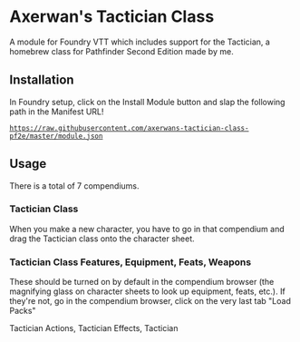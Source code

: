 # Axerwan's Tactician Class
A module for Foundry VTT which includes support for the Tactician, a homebrew class for Pathfinder Second Edition made by me.

## Installation
In Foundry setup, click on the Install Module button and slap the following path in the Manifest URL!

<code>https://raw.githubusercontent.com/axerwans-tactician-class-pf2e/master/module.json</code>

## Usage
There is a total of 7 compendiums.

### Tactician Class
When you make a new character, you have to go in that compendium and drag the Tactician class onto the character sheet.

### Tactician Class Features, Equipment, Feats, Weapons
These should be turned on by default in the compendium browser (the magnifying glass on character sheets to look up equipment, feats, etc.).
If they're not, go in the compendium browser, click on the very last tab "Load Packs"

Tactician Actions, Tactician Effects, Tactician 
